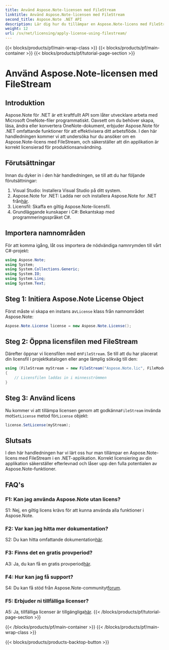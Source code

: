 ```yaml
---
title: Använd Aspose.Note-licensen med FileStream
linktitle: Använd Aspose.Note-licensen med FileStream
second_title: Aspose.Note .NET API
description: Lär dig hur du tillämpar en Aspose.Note-licens med FileStream i dina .NET-applikationer för sömlös integration.
weight: 12
url: /sv/net/licensing/apply-license-using-filestream/
---
```


{{< blocks/products/pf/main-wrap-class >}}
{{< blocks/products/pf/main-container >}}
{{< blocks/products/pf/tutorial-page-section >}}

# Använd Aspose.Note-licensen med FileStream

## Introduktion

Aspose.Note för .NET är ett kraftfullt API som låter utvecklare arbeta med Microsoft OneNote-filer programmatiskt. Oavsett om du behöver skapa, läsa, ändra eller konvertera OneNote-dokument, erbjuder Aspose.Note för .NET omfattande funktioner för att effektivisera ditt arbetsflöde. I den här handledningen kommer vi att undersöka hur du ansöker om en Aspose.Note-licens med FileStream, och säkerställer att din applikation är korrekt licensierad för produktionsanvändning.

## Förutsättningar

Innan du dyker in i den här handledningen, se till att du har följande förutsättningar:

1. Visual Studio: Installera Visual Studio på ditt system.
2.  Aspose.Note for .NET: Ladda ner och installera Aspose.Note for .NET från[här](https://releases.aspose.com/note/net/).
3. Licensfil: Skaffa en giltig Aspose.Note-licensfil.
4. Grundläggande kunskaper i C#: Bekantskap med programmeringsspråket C#.

## Importera namnområden

För att komma igång, låt oss importera de nödvändiga namnrymden till vårt C#-projekt:

```csharp
using Aspose.Note;
using System;
using System.Collections.Generic;
using System.IO;
using System.Linq;
using System.Text;
```

## Steg 1: Initiera Aspose.Note License Object

 Först måste vi skapa en instans av`License` klass från namnområdet Aspose.Note:

```csharp
Aspose.Note.License license = new Aspose.Note.License();
```

## Steg 2: Öppna licensfilen med FileStream

 Därefter öppnar vi licensfilen med en`FileStream`. Se till att du har placerat din licensfil i projektkatalogen eller ange lämplig sökväg till den:

```csharp
using (FileStream myStream = new FileStream("Aspose.Note.lic", FileMode.Open))
{
    // Licensfilen laddas in i minnesströmmen
}
```

## Steg 3: Använd licens

 Nu kommer vi att tillämpa licensen genom att godkänna`FileStream` invända mot`SetLicense` metod för`License` objekt:

```csharp
license.SetLicense(myStream);
```

## Slutsats

I den här handledningen har vi lärt oss hur man tillämpar en Aspose.Note-licens med FileStream i en .NET-applikation. Korrekt licensiering av din applikation säkerställer efterlevnad och låser upp den fulla potentialen av Aspose.Note-funktioner.

## FAQ's

### F1: Kan jag använda Aspose.Note utan licens?

S1: Nej, en giltig licens krävs för att kunna använda alla funktioner i Aspose.Note.

### F2: Var kan jag hitta mer dokumentation?

 S2: Du kan hitta omfattande dokumentation[här](https://reference.aspose.com/note/net/).

### F3: Finns det en gratis provperiod?

 A3: Ja, du kan få en gratis provperiod[här](https://releases.aspose.com/).

### F4: Hur kan jag få support?

S4: Du kan få stöd från Aspose.Note-communityt[forum](https://forum.aspose.com/c/note/28).

### F5: Erbjuder ni tillfälliga licenser?

 A5: Ja, tillfälliga licenser är tillgängliga[här](https://purchase.aspose.com/temporary-license/).
{{< /blocks/products/pf/tutorial-page-section >}}

{{< /blocks/products/pf/main-container >}}
{{< /blocks/products/pf/main-wrap-class >}}

{{< blocks/products/products-backtop-button >}}
